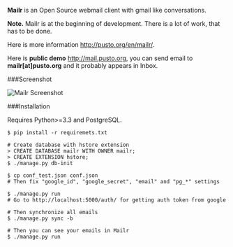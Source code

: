 **Mailr** is an Open Source webmail client with gmail like conversations.

**Note.** Mailr is at the beginning of development. There is a lot of work, that has to be 
done.

Here is more information http://pusto.org/en/mailr/.

Here is **public demo** http://mail.pusto.org, you can send email to 
**mailr[at]pusto.org** and it probably appears in Inbox.

###Screenshot

![Mailr Screenshot](http://pusto.org/en/mailr/screenshot-s.png)

###Installation

Requires Python>=3.3 and PostgreSQL.

```
$ pip install -r requiremets.txt

# Create database with hstore extension
> CREATE DATABASE mailr WITH OWNER mailr;
> CREATE EXTENSION hstore;
$ ./manage.py db-init

$ cp conf_test.json conf.json
# Then fix "google_id", "google_secret", "email" and "pg_*" settings

$ ./manage.py run
# Go to http://localhost:5000/auth/ for getting auth token from google

# Then synchronize all emails
$ ./manage.py sync -b

# Then you can see your emails in Mailr
$ ./manage.py run
```
